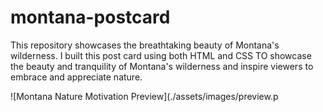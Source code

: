 # montana-postcard
This repository showcases the breathtaking beauty of Montana's wilderness.
I built this post card using both HTML and CSS TO showcase the beauty and tranquility of Montana's wilderness and inspire viewers to embrace and appreciate nature.

![Montana Nature Motivation Preview](./assets/images/preview.p
